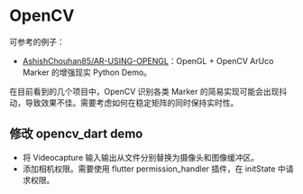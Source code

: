 # OpenCV

可参考的例子：

- [AshishChouhan85/AR-USING-OPENGL](https://github.com/AshishChouhan85/AR-USING-OPENGL)：OpenGL + OpenCV ArUco Marker 的增强现实 Python Demo。

在目前看到的几个项目中，OpenCV 识别各类 Marker 的简易实现可能会出现抖动，导致效果不佳。需要考虑如何在稳定矩阵的同时保持实时性。

## 修改 opencv_dart demo

- 将 Videocapture 输入输出从文件分别替换为摄像头和图像缓冲区。
- 添加相机权限。需要使用 flutter permission_handler 插件，在 initState 中请求权限。
